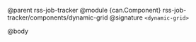@parent rss-job-tracker
@module {can.Component} rss-job-tracker/components/dynamic-grid <dynamic-grid>
@signature `<dynamic-grid>`

@body

## <dynamic-grid>

